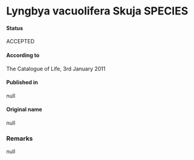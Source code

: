 # Lyngbya vacuolifera Skuja SPECIES

#### Status
ACCEPTED

#### According to
The Catalogue of Life, 3rd January 2011

#### Published in
null

#### Original name
null

### Remarks
null